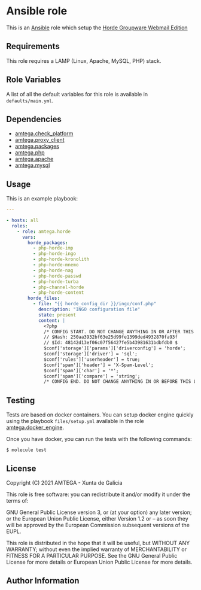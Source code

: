 # Ansible <!-- this role name --> role

This is an [Ansible](http://www.ansible.com) role which setup the [Horde Groupware Webmail Edition](https://www.horde.org/apps/webmail)

## Requirements

This role requires a LAMP (Linux, Apache, MySQL, PHP) stack.

## Role Variables

A list of all the default variables for this role is available in `defaults/main.yml`.

## Dependencies

- [amtega.check_platform](https://galaxy.ansible.com/amtega/check_platform)
- [amtega.proxy_client](https://galaxy.ansible.com/amtega/proxy_client)
- [amtega.packages](https://galaxy.ansible.com/amtega/packages)
- [amtega.php](https://galaxy.ansible.com/amtega/php)
- [amtega.apache](https://galaxy.ansible.com/amtega/apache)
- [amtega.mysql](https://galaxy.ansible.com/amtega/mysql)

## Usage

This is an example playbook:

```yaml
---

- hosts: all
  roles:
    - role: amtega.horde
      vars:
        horde_packages:
          - php-horde-imp
          - php-horde-ingo
          - php-horde-kronolith
          - php-horde-mnemo
          - php-horde-nag
          - php-horde-passwd
          - php-horde-turba
          - php-channel-horde
          - php-horde-content
        horde_files:
          - file: "{{ horde_config_dir }}/ingo/conf.php"
            description: "INGO configuration file"
            state: present
            content: |
              <?php
              /* CONFIG START. DO NOT CHANGE ANYTHING IN OR AFTER THIS LINE. */
              // $Hash: 250aa3932bf63e25d99fe1399ded4932870fa93f
              // $Id: 48142d13ef06c07f56427fe5b43981631bdbfdb0 $
              $conf['storage']['params']['driverconfig'] = 'horde';
              $conf['storage']['driver'] = 'sql';
              $conf['rules']['userheader'] = true;
              $conf['spam']['header'] = 'X-Spam-Level';
              $conf['spam']['char'] = '*';
              $conf['spam']['compare'] = 'string';
              /* CONFIG END. DO NOT CHANGE ANYTHING IN OR BEFORE THIS LINE. */

```

## Testing

Tests are based on docker containers. You can setup docker engine quickly using the playbook `files/setup.yml` available in the role [amtega.docker_engine](https://galaxy.ansible.com/amtega/docker_engine).

  Once you have docker, you can run the tests with the following commands:

```shell
$ molecule test
```

## License

Copyright (C) 2021 AMTEGA - Xunta de Galicia

This role is free software: you can redistribute it and/or modify it under the terms of:

GNU General Public License version 3, or (at your option) any later version; or the European Union Public License, either Version 1.2 or – as soon they will be approved by the European Commission ­subsequent versions of the EUPL.

This role is distributed in the hope that it will be useful, but WITHOUT ANY WARRANTY; without even the implied warranty of MERCHANTABILITY or FITNESS FOR A PARTICULAR PURPOSE.  See the GNU General Public License for more details or European Union Public License for more details.

## Author Information
